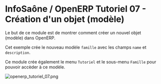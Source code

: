 InfoSaône / OpenERP Tutoriel 07 - Création d'un objet (modèle)
===================

Le but de ce module est de montrer comment créer un nouvel objet (modèle) dans OpenERP.

Cet exemple crée le nouveau modèle `famille` avec les champs `name` et `description`.

Ce module crée également le menu `Tutoriel` et le sous-menu `Famille` pour pouvoir accèder à ce modèle.

![openerp_tutoriel_07.png](https://raw.github.com/tonygalmiche/openerp_tutoriel_07/master/static/src/img/openerp_tutoriel_07.png) 
